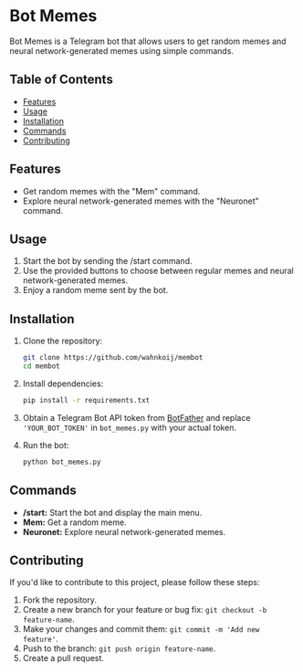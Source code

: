 # Bot Memes

Bot Memes is a Telegram bot that allows users to get random memes and neural network-generated memes using simple commands.

## Table of Contents
- [Features](#features)
- [Usage](#usage)
- [Installation](#installation)
- [Commands](#commands)
- [Contributing](#contributing)

## Features

- Get random memes with the "Mem" command.
- Explore neural network-generated memes with the "Neuronet" command.

## Usage

1. Start the bot by sending the /start command.
2. Use the provided buttons to choose between regular memes and neural network-generated memes.
3. Enjoy a random meme sent by the bot.

## Installation

1. Clone the repository:

   ```bash
   git clone https://github.com/wahnkoij/membot
   cd membot
   ```

2. Install dependencies:

   ```bash
   pip install -r requirements.txt
   ```

3. Obtain a Telegram Bot API token from [BotFather](https://core.telegram.org/bots#botfather) and replace `'YOUR_BOT_TOKEN'` in `bot_memes.py` with your actual token.

4. Run the bot:

   ```bash
   python bot_memes.py
   ```

## Commands

- **/start:** Start the bot and display the main menu.
- **Mem:** Get a random meme.
- **Neuronet:** Explore neural network-generated memes.

## Contributing

If you'd like to contribute to this project, please follow these steps:

1. Fork the repository.
2. Create a new branch for your feature or bug fix: `git checkout -b feature-name`.
3. Make your changes and commit them: `git commit -m 'Add new feature'`.
4. Push to the branch: `git push origin feature-name`.
5. Create a pull request.

